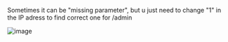 Sometimes it can be "missing parameter", but u just need to change "1" in the IP adress to find correct one for /admin

![image](https://github.com/user-attachments/assets/718bcae2-10df-4389-aca5-e15dfb687e45)
